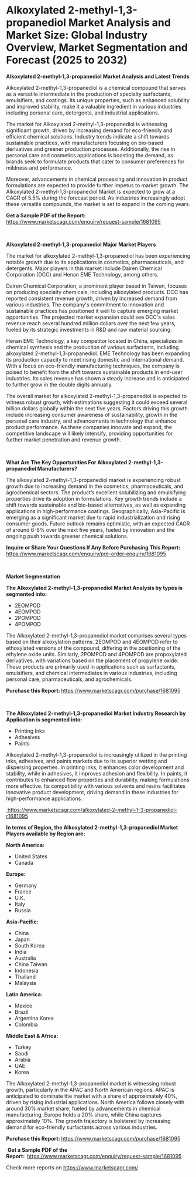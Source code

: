 <p><h1>Alkoxylated 2-methyl-1,3-propanediol Market Analysis and Market Size: Global Industry Overview, Market Segmentation and Forecast (2025 to 2032)</h1></p><p><strong>Alkoxylated 2-methyl-1,3-propanediol Market Analysis and Latest Trends</strong></p>
<p><p>Alkoxylated 2-methyl-1,3-propanediol is a chemical compound that serves as a versatile intermediate in the production of specialty surfactants, emulsifiers, and coatings. Its unique properties, such as enhanced solubility and improved stability, make it a valuable ingredient in various industries including personal care, detergents, and industrial applications.</p><p>The market for Alkoxylated 2-methyl-1,3-propanediol is witnessing significant growth, driven by increasing demand for eco-friendly and efficient chemical solutions. Industry trends indicate a shift towards sustainable practices, with manufacturers focusing on bio-based derivatives and greener production processes. Additionally, the rise in personal care and cosmetics applications is boosting the demand, as brands seek to formulate products that cater to consumer preferences for mildness and performance.</p><p>Moreover, advancements in chemical processing and innovation in product formulations are expected to provide further impetus to market growth. The Alkoxylated 2-methyl-1,3-propanediol Market is expected to grow at a CAGR of 5.5% during the forecast period. As industries increasingly adopt these versatile compounds, the market is set to expand in the coming years.</p></p>
<p><strong>Get a Sample PDF of the Report:&nbsp;</strong> <a href="https://www.marketscagr.com/enquiry/request-sample/1681095?utm_campaign=2476&utm_medium=2&utm_source=Github&utm_content=ia&utm_term=24032025&utm_id=alkoxylated-2-methyl-13-propanediol">https://www.marketscagr.com/enquiry/request-sample/1681095</a></p>
<p>&nbsp;</p>
<p><strong>Alkoxylated 2-methyl-1,3-propanediol Major Market Players</strong></p>
<p><p>The market for alkoxylated 2-methyl-1,3-propanediol has been experiencing notable growth due to its applications in cosmetics, pharmaceuticals, and detergents. Major players in this market include Dairen Chemical Corporation (DCC) and Henan EME Technology, among others.</p><p>Dairen Chemical Corporation, a prominent player based in Taiwan, focuses on producing specialty chemicals, including alkoxylated products. DCC has reported consistent revenue growth, driven by increased demand from various industries. The company's commitment to innovation and sustainable practices has positioned it well to capture emerging market opportunities. The projected market expansion could see DCC's sales revenue reach several hundred million dollars over the next few years, fueled by its strategic investments in R&D and raw material sourcing.</p><p>Henan EME Technology, a key competitor located in China, specializes in chemical synthesis and the production of various surfactants, including alkoxylated 2-methyl-1,3-propanediol. EME Technology has been expanding its production capacity to meet rising domestic and international demand. With a focus on eco-friendly manufacturing techniques, the company is poised to benefit from the shift towards sustainable products in end-user industries. Its sales revenue has shown a steady increase and is anticipated to further grow in the double digits annually.</p><p>The overall market for alkoxylated 2-methyl-1,3-propanediol is expected to witness robust growth, with estimations suggesting it could exceed several billion dollars globally within the next five years. Factors driving this growth include increasing consumer awareness of sustainability, growth in the personal care industry, and advancements in technology that enhance product performance. As these companies innovate and expand, the competitive landscape will likely intensify, providing opportunities for further market penetration and revenue growth.</p></p>
<p>&nbsp;</p>
<p><strong>What Are The Key Opportunities For Alkoxylated 2-methyl-1,3-propanediol Manufacturers?</strong></p>
<p><p>The alkoxylated 2-methyl-1,3-propanediol market is experiencing robust growth due to increasing demand in the cosmetics, pharmaceuticals, and agrochemical sectors. The product’s excellent solubilizing and emulsifying properties drive its adoption in formulations. Key growth trends include a shift towards sustainable and bio-based alternatives, as well as expanding applications in high-performance coatings. Geographically, Asia-Pacific is emerging as a significant market due to rapid industrialization and rising consumer goods. Future outlook remains optimistic, with an expected CAGR of around 6-8% over the next five years, fueled by innovation and the ongoing push towards greener chemical solutions.</p></p>
<p><strong>Inquire or Share Your Questions If Any Before Purchasing This Report:</strong> <a href="https://www.marketscagr.com/enquiry/pre-order-enquiry/1681095?utm_campaign=2476&utm_medium=2&utm_source=Github&utm_content=ia&utm_term=24032025&utm_id=alkoxylated-2-methyl-13-propanediol">https://www.marketscagr.com/enquiry/pre-order-enquiry/1681095</a></p>
<p>&nbsp;</p>
<p><strong>Market Segmentation</strong></p>
<p><strong>The Alkoxylated 2-methyl-1,3-propanediol Market Analysis by types is segmented into:</strong></p>
<p><ul><li>2EOMPOD</li><li>4EOMPOD</li><li>2POMPOD</li><li>4POMPOD</li></ul></p>
<p><p>The Alkoxylated 2-methyl-1,3-propanediol market comprises several types based on their alkoxylation patterns. 2EOMPOD and 4EOMPOD refer to ethoxylated versions of the compound, differing in the positioning of the ethylene oxide units. Similarly, 2POMPOD and 4POMPOD are propoxylated derivatives, with variations based on the placement of propylene oxide. These products are primarily used in applications such as surfactants, emulsifiers, and chemical intermediates in various industries, including personal care, pharmaceuticals, and agrochemicals.</p></p>
<p><strong>Purchase this Report:&nbsp;</strong><a href="https://www.marketscagr.com/purchase/1681095?utm_campaign=2476&utm_medium=2&utm_source=Github&utm_content=ia&utm_term=24032025&utm_id=alkoxylated-2-methyl-13-propanediol">https://www.marketscagr.com/purchase/1681095</a></p>
<p>&nbsp;</p>
<p><strong>The Alkoxylated 2-methyl-1,3-propanediol Market Industry Research by Application is segmented into:</strong></p>
<p><ul><li>Printing Inks</li><li>Adhesives</li><li>Paints</li></ul></p>
<p><p>Alkoxylated 2-methyl-1,3-propanediol is increasingly utilized in the printing inks, adhesives, and paints markets due to its superior wetting and dispersing properties. In printing inks, it enhances color development and stability, while in adhesives, it improves adhesion and flexibility. In paints, it contributes to enhanced flow properties and durability, making formulations more effective. Its compatibility with various solvents and resins facilitates innovative product development, driving demand in these industries for high-performance applications.</p></p>
<p><a href="https://www.marketscagr.com/alkoxylated-2-methyl-1-3-propanediol-r1681095?utm_campaign=2476&utm_medium=2&utm_source=Github&utm_content=ia&utm_term=24032025&utm_id=alkoxylated-2-methyl-13-propanediol">&nbsp;https://www.marketscagr.com/alkoxylated-2-methyl-1-3-propanediol-r1681095</a></p>
<p><strong>In terms of Region, the Alkoxylated 2-methyl-1,3-propanediol Market Players available by Region are:</strong></p>
<p>
    <p> <strong> North America: </strong>
        <ul>
            <li>United States</li>
            <li>Canada</li>
        </ul>
        </p> 
    <p> <strong> Europe: </strong>
        <ul>
            <li>Germany</li>
            <li>France</li>
            <li>U.K.</li>
            <li>Italy</li>
            <li>Russia</li>
        </ul>
        </p> 
    <p> <strong> Asia-Pacific: </strong>
        <ul>
            <li>China</li>
            <li>Japan</li>
            <li>South Korea</li>
            <li>India</li>
            <li>Australia</li>
            <li>China Taiwan</li>
            <li>Indonesia</li>
            <li>Thailand</li>
            <li>Malaysia</li>
        </ul>
        </p> 
    <p> <strong> Latin America: </strong>
        <ul>
            <li>Mexico</li>
            <li>Brazil</li>
            <li>Argentina Korea</li>
            <li>Colombia</li>
        </ul>
        </p> 
    <p> <strong> Middle East & Africa: </strong>
        <ul>
            <li>Turkey</li>
            <li>Saudi</li>
            <li>Arabia</li>
            <li>UAE</li>
            <li>Korea</li>
        </ul>
    </p>
    </p>
<p><p>The Alkoxylated 2-methyl-1,3-propanediol market is witnessing robust growth, particularly in the APAC and North American regions. APAC is anticipated to dominate the market with a share of approximately 40%, driven by rising industrial applications. North America follows closely with around 30% market share, fueled by advancements in chemical manufacturing. Europe holds a 20% share, while China captures approximately 10%. The growth trajectory is bolstered by increasing demand for eco-friendly surfactants across various industries.</p></p>
<p><strong>Purchase this Report: </strong><a href="https://www.marketscagr.com/purchase/1681095?utm_campaign=2476&utm_medium=2&utm_source=Github&utm_content=ia&utm_term=24032025&utm_id=alkoxylated-2-methyl-13-propanediol">https://www.marketscagr.com/purchase/1681095</a></p>
<p>&nbsp;<strong>Get a Sample PDF of the Report:&nbsp;&nbsp;</strong><a href="https://www.marketscagr.com/enquiry/request-sample/1681095?utm_campaign=2476&utm_medium=2&utm_source=Github&utm_content=ia&utm_term=24032025&utm_id=alkoxylated-2-methyl-13-propanediol">https://www.marketscagr.com/enquiry/request-sample/1681095</a></p>
<p><strong></strong></p>
<p>Check more reports on <a href="https://www.marketscagr.com/?utm_campaign=2476&utm_medium=2&utm_source=Github&utm_content=ia&utm_term=24032025&utm_id=alkoxylated-2-methyl-13-propanediol">https://www.marketscagr.com/</a></p>